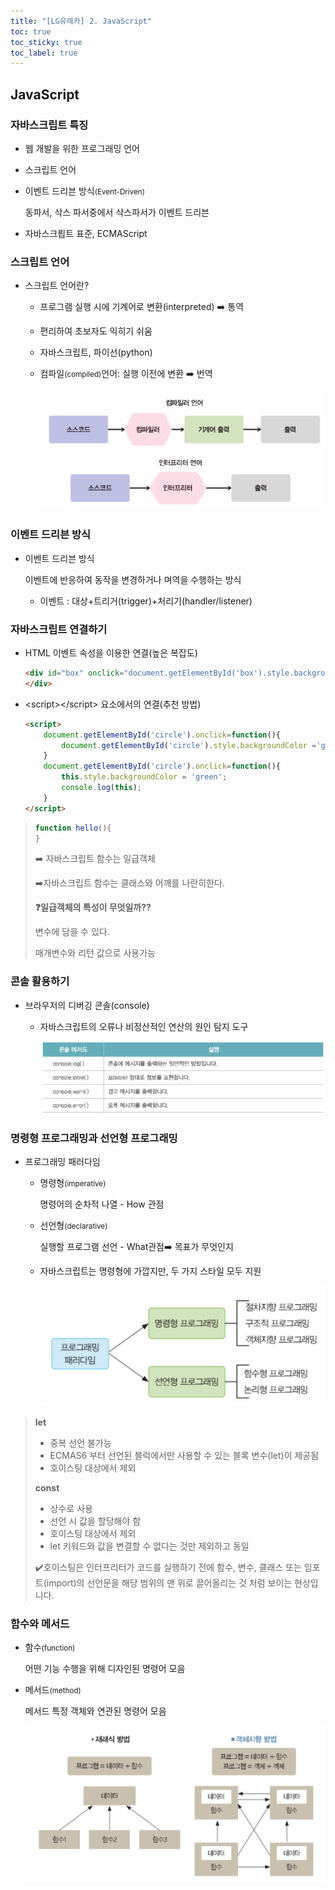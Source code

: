 ```yaml
---
title: "[LG유레카] 2. JavaScript"
toc: true
toc_sticky: true
toc_label: true
---
```


## JavaScript

### 자바스크립트 특징

- 웹 개발을 위한 프로그래밍 언어

- 스크립트 언어

- 이벤트 드리븐 방식<small>(Event-Driven)</small>

  동파서, 삭스 파서중에서 삭스파서가 이벤트 드리븐

- 자바스크릡트 표준, ECMAScript

### 스크립트 언어

- 스크립트 언어란?

  - 프로그램 실행 시에 기계어로 변환(interpreted) ➡️ 통역

  - 편리하여 초보자도 익히기 쉬움

  - 자바스크립트, 파이선(python)

  - 컴파일<small>(compiled)</small>언어: 실행 이전에 변환 ➡️ 번역

    <img src="/../../images/2024-07-04-JavaScript/image-20240704142740709.png" alt="image-20240704142740709" style="zoom:80%;" />

### 이벤트 드리븐 방식

- 이벤트 드리븐 방식

  이벤트에 반응하여 동작을 변경하거나 며역을 수행하는 방식

  - 이벤트 : 대상+트리거(trigger)+처리기(handler/listener)

### 자바스크립트 연결하기

- HTML 이벤트 속성을 이용한 연결(높은 복잡도)

  ``` html
  <div id="box" onclick="document.getElementById('box').style.backgroundColor='magenta'">
  </div>
  ```

- \<script>\</script> 요소에서의 연결(추천 방법)

  ``` html
  <script>
      document.getElementById('circle').onclick=function(){
          document.getElementById('circle').style.backgroundColor ='green';
      }
      document.getElementById('circle').onclick=function(){
          this.style.backgroundColor = 'green';
          console.log(this);
      }
  </script>
  ```

  

>``` javascript
>function hello(){   
>}
>```
>
>➡️ 자바스크립트 함수는 일급객체
>
>➡️자바스크립트 함수는 클래스와 어깨를 나란히한다. 
>
>**❓일급객체의 특성이 무엇일까??**
>
>변수에 담을  수 있다.
>
>매개변수와 리턴 값으로 사용가능

### 콘솔 활용하기

- 브라우저의 디버깅 콘솔(console)

  - 자바스크립트의 오류나 비정산적인 연산의 원인 탐지 도구

    ![image-20240704144733284](/../../images/2024-07-04-JavaScript/image-20240704144733284.png)



### 명령형 프로그래밍과 선언형 프로그래밍

- 프로그래밍 패러다임

  - 명령형<small>(imperative)</small>

    명령어의 순차적 나열 - How 관점

  - 선언형<small>(declarative)</small>

    실행할 프로그램 선언 -  What관점➡️ 목표가 무엇인지

  - 자바스크립트는 명령형에 가깝지만, 두 가지 스타일 모두 지원

    ![image-20240704144952718](/../../images/2024-07-04-JavaScript/image-20240704144952718.png)

> **let**
>
> - 중복 선언 불가능
> - ECMAS6 부터 선언된 블럭에서만 사용할 수 있는 블록 변수(let)이 제공됨
> - 호이스팅 대상에서 제외
>
> **const**
>
> - 상수로 사용
> - 선언 시 값을 할당해야 함
> - 호이스팅 대상에서 제외
> - let 키워드와 값을 변결할 수 없다는 것만 제외하고 동일
>
> ✔️호이스팅은 인터프리터가 코드를 실행하기 전에 함수, 변수, 클래스 또는 임포트(import)의 선언문을 해당 범위의 맨 위로 끌어올리는 것 처럼 보이는 현상입니다.

### 함수와 메서드

- 함수<small>(function)</small>

  어떤 기능 수행을 위해 디자인된 명령어 모음

- 메서드<small>(method)</small>

  메서드 특정 객체와 연관된 명령어 모음

  <img src="/../../images/2024-07-04-JavaScript/image-20240704153649362.png" alt="image-20240704153649362" style="zoom:80%;" />